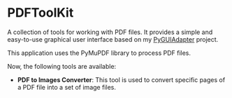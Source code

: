 # PDFToolKit

A collection of tools for working with PDF files. It provides a simple and easy-to-use graphical user interface based on
my [PyGUIAdapter](https://github.com/zimolab/PyGUIAdapter) project.

This application uses the PyMuPDF library to process PDF files. 

Now, the following tools are available:

- **PDF to Images Converter**: This tool is used to convert specific pages of a PDF file into a set of image files.


